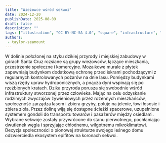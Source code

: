 ```yaml
---
title: "Wieżowce wśród sekwoi"
date: 2024-12-20
publishDate: 2025-08-09
draft: false
description: ""
tags: ["illustration", "CC BY-NC-SA 4.0", "square", "infrastructure", "city", "transport", "ropeway", "trees"]
authors:
 - taylor-seamount
---
```


W dolinie położonej na styku dzikiej przyrody i miejskiej zabudowy w górach Santa Cruz rozsiane są grupy wieżowców, łączące mieszkania, przestrzenie społeczne i komercyjne. Mozaikowe murale z płytek zapewniają budynkom dodatkową ochronę przed  iskrami pochodzącymi z regularnych kontrolowanych pożarów na dnie lasu. Pomiędzy budynkami wiszą rzędy upraw hydroponicznych, a pnącza dyni wspinają się po rzeźbionych kratach. Dzika przyroda porusza się swobodnie wśród infrastruktury stworzonej przez człowieka. Mając na celu odzyskanie rodzimych zwyczajów żywieniowych przez rdzennych mieszkańców, społeczność zarządza lasem i zbiera grzyby, poluje na jelenie, łowi łososie i zbiera zioła. Przez dolinę wiją się dostępne ścieżki spacerowe, uzupełnione systemem gondoli do transportu towarów i pasażerów między osiedlami. Wybrane sekwoje zostały przywrócone do stanu pierwotnego, pochłaniając dwutlenek węgla i sprzyjając chłodnemu, wilgotnemu mikroklimatowi. Decyzja społeczności o pionowej strukturze swojego leśnego domu odzwierciedla ekosystem epifitów na koronach sekwoi.
